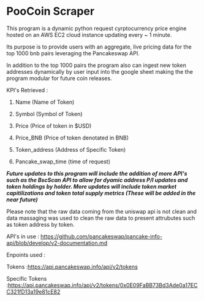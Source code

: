 # PooCoin Scraper

This program is a dynamic python request cyrptocurrency price engine hosted on an AWS EC2 cloud instance updating every ~ 1 minute.

Its purpose is to provide users with an aggregate, live pricing data for the top 1000 bnb pairs leveraging the Pancakeswap API.

In addition to the top 1000 pairs the program also can ingest new token addresses dynamically by user input into the google sheet making the the program modular for future coin releases.

KPI's Retrieved :

1) Name (Name of Token)

2) Symbol (Symbol of Token)

3) Price (Price of token in $USD)

4) Price_BNB (Price of token denotated in BNB)

5) Token_address (Address of Specific Token)

6) Pancake_swap_time (time of request)

***Future updates to this program will include the addition of more API's such as the BscScan API to allow for dyamic address P/l updates and token holdings by holder. More updates will include token market capitilizations and token total supply metrics (These will be added in the near future)***

Please note that the raw data coming from the uniswap api is not clean and data massaging was used to clean the raw data to present attrubutes such as token address by token.

API's in use : https://github.com/pancakeswap/pancake-info-api/blob/develop/v2-documentation.md

Enpoints used : 

Tokens :https://api.pancakeswap.info/api/v2/tokens 


Specific Tokens :https://api.pancakeswap.info/api/v2/tokens/0x0E09FaBB73Bd3Ade0a17ECC321fD13a19e81cE82





